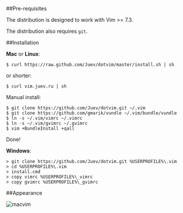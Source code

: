 ##Pre-requisites

The distribution is designed to work with Vim >= 7.3.

The distribution also requires `git`.

##Installation

**Mac** or **Linux**:

    $ curl https://raw.github.com/Juev/dotvim/master/install.sh | sh

or shorter:

    $ curl vim.juev.ru | sh

Manual install:

    $ git clone https://github.com/Juev/dotvim.git ~/.vim
    $ git clone https://github.com/gmarik/vundle ~/.vim/bundle/vundle
    $ ln -s ~/.vim/vimrc ~/.vimrc
    $ ln -s ~/.vim/gvimrc ~/.gvimrc
    $ vim +BundleInstall +qall

Done!

**Windows**:

    > git clone https://github.com/Juev/dotvim.git %USERPROFILE%\.vim
    > cd %USERPROFILE%\.vim
    > install.cmd
    > copy vimrc %USERPROFILE%\_vimrc
    > copy gvimrc %USERPROFILE%\_gvimrc

##Appearance

![macvim](http://juev.s3.amazonaws.com/macvim.png "MacVim")
